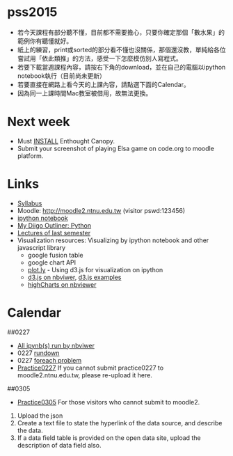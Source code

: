 # pss2015
* 若今天課程有部分聽不懂，目前都不需要擔心，只要你確定那個「數水果」的範例你有聽懂就好。
* 紙上的練習，print或sorted的部分看不懂也沒關係，那個還沒教，單純給各位嘗試用「依此類推」的方法，感受一下怎麼模仿別人寫程式。
* 若要下載當週課程內容，請按右下角的download，並在自己的電腦以ipython notebook執行（目前尚未更新）
* 若要直接在網路上看今天的上課內容，請點選下面的Calendar。
* 因為同一上課時間Mac教室被借用，故無法更換。

# Next week
* Must [INSTALL](https://github.com/jirlong/pss2015/blob/master/Lectures/C1-InstallingDevelopmentEnvironments.pdf) Enthought Canopy.
* Submit your screenshot of playing Elsa game on code.org to moodle platform.

# Links
* [Syllabus](https://docs.google.com/document/d/1Ff4Bzufrc-kw40OQmUQsSwE5cPKdQH3e0Uh4VL_E9Fo/edit?usp=sharing)
* Moodle: http://moodle2.ntnu.edu.tw (visitor pswd:123456)
* [ipython notebook](http://nbviewer.ipython.org/github/ipython/ipython/tree/1.x/examples/notebooks/)
* [My Diigo Outliner: Python](https://www.diigo.com/outliner/1q0y6n/python?key=m0q5lam5b6)
* [Lectures of last semester](https://www.dropbox.com/sh/ze5myvqryhygucr/AAAHptjsqkGDCNhB1POyorN0a?dl=0)
* Visualization resources: Visualizing by ipython notebook and other javascript library
  * google fusion table
  * google chart API
  * [plot.ly](https://plot.ly/) - Using d3.js for visualization on ipython
  * [d3.js on nbviwer](http://nbviewer.ipython.org/github/fperez/talk-strata-sc2014/blob/master/d3%20in%20the%20notebook.ipynb), [d3.js examples](http://biovisualize.github.io/d3visualization/)
  * [highCharts on nbviewer](http://nbviewer.ipython.org/github/gtnx/pandas-highcharts/blob/master/example.ipynb)

# Calendar
##0227
* [All ipynb(s) run by nbviwer](http://nbviewer.ipython.org/github/jirlong/pss2015/tree/master/ipynb/)
* 0227 [rundown](http://nbviewer.ipython.org/github/jirlong/pss2015/blob/master/ipynb/pss_index.ipynb)
* 0227 [foreach problem](http://nbviewer.ipython.org/github/jirlong/pss2015/blob/master/ipynb/pss0227_foreach.ipynb)
* [Practice0227](http://form.jotform.me/form/50623030711439) If you cannot submit practice0227 to moodle2.ntnu.edu.tw, please re-upload it here.

##0305
* [Practice0305](http://form.jotform.me/form/50623293585459) For those visitors who cannot submit to moodle2.
 1. Upload the json
 2. Create a text file to state the hyperlink of the data source, and describe the data.
 3. If a data field table is provided on the open data site, upload the description of data field also.
